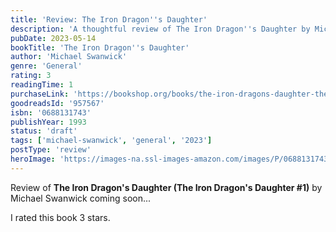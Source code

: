 ```yaml
---
title: 'Review: The Iron Dragon''s Daughter'
description: 'A thoughtful review of The Iron Dragon''s Daughter by Michael Swanwick'
pubDate: 2023-05-14
bookTitle: 'The Iron Dragon''s Daughter'
author: 'Michael Swanwick'
genre: 'General'
rating: 3
readingTime: 1
purchaseLink: 'https://bookshop.org/books/the-iron-dragons-daughter-the-iron-dragons-daughter-1/9780688131746'
goodreadsId: '957567'
isbn: '0688131743'
publishYear: 1993
status: 'draft'
tags: ['michael-swanwick', 'general', '2023']
postType: 'review'
heroImage: 'https://images-na.ssl-images-amazon.com/images/P/0688131743.01.L.jpg'
---
```


Review of **The Iron Dragon's Daughter (The Iron Dragon's Daughter #1)** by Michael Swanwick coming soon...

I rated this book 3 stars.